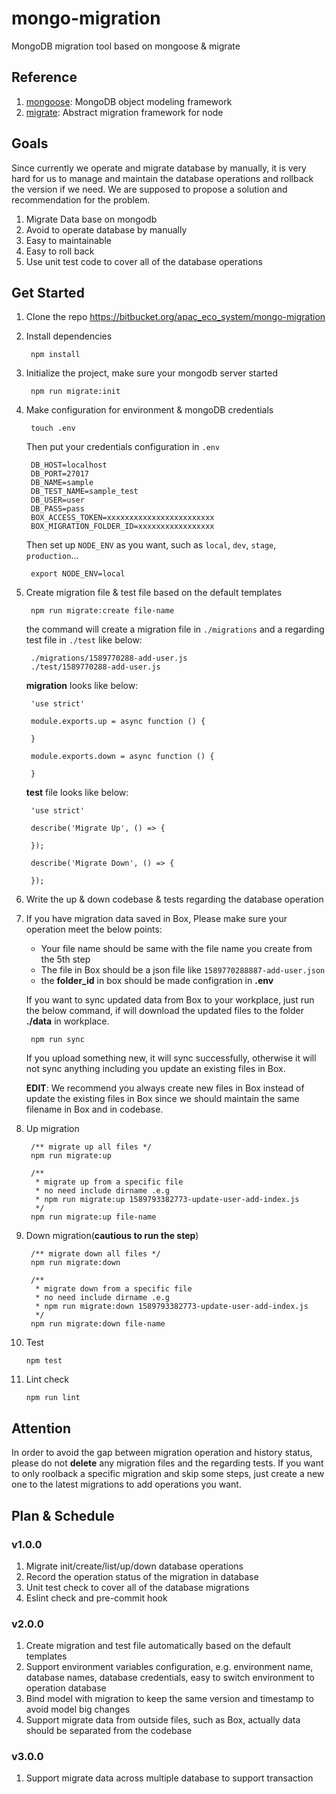 # mongo-migration
MongoDB migration tool based on mongoose & migrate

## Reference
1. [mongoose](https://mongoosejs.com/docs/index.html): MongoDB object modeling framework
2. [migrate](https://github.com/tj/node-migrate): Abstract migration framework for node

## Goals
Since currently we operate and migrate database by manually, it is very hard for us to manage and maintain the database operations and rollback the    version if we need. We are supposed to propose a solution and recommendation for the problem.

1. Migrate Data base on mongodb 
2. Avoid to operate database by manually
3. Easy to maintainable 
4. Easy to roll back
5. Use unit test code to cover all of the database operations

## Get Started

1. Clone the repo https://bitbucket.org/apac_eco_system/mongo-migration
2. Install dependencies

		npm install

3. Initialize the project, make sure your mongodb server started

		npm run migrate:init
	
4. Make configuration for environment & mongoDB credentials

		touch .env

	Then put your credentials configuration in `.env`
	
		DB_HOST=localhost
		DB_PORT=27017
		DB_NAME=sample
		DB_TEST_NAME=sample_test
		DB_USER=user
		DB_PASS=pass
		BOX_ACCESS_TOKEN=xxxxxxxxxxxxxxxxxxxxxxxx
		BOX_MIGRATION_FOLDER_ID=xxxxxxxxxxxxxxxxx

	Then set up `NODE_ENV` as you want, such as `local`, `dev`, `stage`, `production`... 
	
		export NODE_ENV=local

	
5. Create migration file & test file based on the default templates

		npm run migrate:create file-name
		
		
	the command will create a migration file in `./migrations` and a regarding test file in `./test` like below:
	
		./migrations/1589770288-add-user.js
		./test/1589770288-add-user.js
	
	**migration** looks like below:
	
		'use strict'
	
		module.exports.up = async function () {
		
		}
		
		module.exports.down = async function () {
		
		}
	
	**test** file looks like below:
	
		'use strict'
	
		describe('Migrate Up', () => {
		
		});
		
		describe('Migrate Down', () => {
		
		});

6. Write the up & down codebase & tests regarding the database operation

7. If you have migration data saved in Box, Please make sure your operation meet the below points:

	* Your file name should be same with the file name you create from the 5th step
	* The file in Box should be a json file like `1589770288887-add-user.json`
	* the **folder_id** in box should be made configration in **.env**

	If you want to sync updated data from Box to your workplace, just run the below command, if will download the updated files to the folder **./data** in workplace.

		npm run sync

	If you upload something new, it will sync successfully, otherwise it will not sync anything including you update an existing files in Box.
	
	**EDIT**: We recommend you always create new files in Box instead of update the existing files in Box since we should maintain the same filename in Box and in codebase.
	
8. Up migration
		
		/** migrate up all files */
		npm run migrate:up
		
		/** 
		 * migrate up from a specific file
		 * no need include dirname .e.g 
		 * npm run migrate:up 1589793382773-update-user-add-index.js
		 */
		npm run migrate:up file-name
			
9. Down migration(**cautious to run the step**)

		/** migrate down all files */
		npm run migrate:down
		
		/** 
		 * migrate down from a specific file
		 * no need include dirname .e.g 
		 * npm run migrate:down 1589793382773-update-user-add-index.js
		 */
		npm run migrate:down file-name
	
10. Test

		npm test
	
11. Lint check

		npm run lint
	
	
## Attention

In order to avoid the gap between migration operation and history status, please do not **delete** any migration files and the regarding tests. If you want to only roolback a specific migration and skip some steps, just create a new one to the latest migrations to add operations you want.

	
## Plan & Schedule

### v1.0.0

1. Migrate init/create/list/up/down database operations
2. Record the operation status of the migration in database
3. Unit test check to cover all of the database migrations
4. Eslint check and pre-commit hook

### v2.0.0

1. Create migration and test file automatically based on the default templates
2. Support environment variables configuration, e.g. environment name, database names, database credentials, easy to switch environment to operation database
3. Bind model with migration to keep the same version and timestamp to avoid model big changes
4. Support migrate data from outside files, such as Box, actually data should be separated from the codebase

### v3.0.0
1. Support migrate data across multiple database to support transaction



	